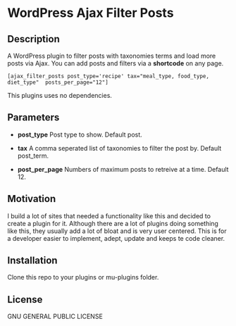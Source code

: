 # WordPress Ajax Filter Posts

## Description

A WordPress plugin to filter posts with taxonomies terms and load more posts via Ajax.
You can add posts and filters via a **shortcode** on any page.

```
[ajax_filter_posts post_type='recipe' tax="meal_type, food_type, diet_type"  posts_per_page="12"]

```

This plugins uses no dependencies.

## Parameters

- **post_type**
  Post type to show. Default post.

- **tax**
  A comma seperated list of taxonomies to filter the post by. Default post_term.

- **post_per_page**
  Numbers of maximum posts to retreive at a time. Default 12.

## Motivation

I build a lot of sites that needed a functionality like this and decided to create a plugin for it. Although there are a lot of plugins doing something like this, they usually add a lot of bloat and is very user centered. This is for a developer easier to implement, adept, update and keeps te code cleaner.

## Installation

Clone this repo to your plugins or mu-plugins folder.

## License

GNU GENERAL PUBLIC LICENSE